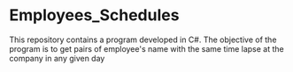 # Employees_Schedules
This repository contains a program developed in C#. The objective of the program is to get pairs of employee's name with the same time lapse at the company in any given day
